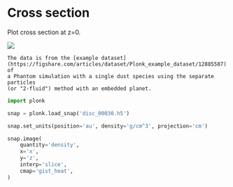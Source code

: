 # Cross section

Plot cross section at z=0.

![](../_static/cross_section.png)

```{note}
The data is from the [example dataset](https://figshare.com/articles/dataset/Plonk_example_dataset/12885587) of
a Phantom simulation with a single dust species using the separate particles
(or "2-fluid") method with an embedded planet.
```

```python
import plonk

snap = plonk.load_snap('disc_00030.h5')

snap.set_units(position='au', density='g/cm^3', projection='cm')

snap.image(
    quantity='density',
    x='x',
    y='z',
    interp='slice',
    cmap='gist_heat',
)
```
